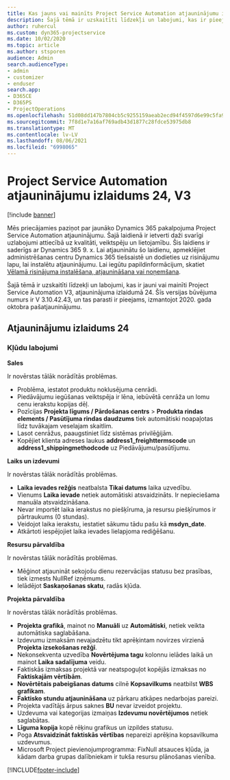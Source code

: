 ```yaml
---
title: Kas jauns vai mainīts Project Service Automation atjauninājumu izlaidumā 24, V3
description: Šajā tēmā ir uzskaitīti līdzekļi un labojumi, kas ir pieejami Project Service Automation atjauninājumu izlaidumā 24, V3.
author: ruhercul
ms.custom: dyn365-projectservice
ms.date: 10/02/2020
ms.topic: article
ms.author: stsporen
audience: Admin
search.audienceType:
- admin
- customizer
- enduser
search.app:
- D365CE
- D365PS
- ProjectOperations
ms.openlocfilehash: 51d08dd147b7804cb5c9255159aeab2ecd94f4597d6e99c5fa92efe1246c44d0
ms.sourcegitcommit: 7f8d1e7a16af769adb43d1877c28fdce53975db8
ms.translationtype: MT
ms.contentlocale: lv-LV
ms.lasthandoff: 08/06/2021
ms.locfileid: "6998065"
---
```

# <a name="project-service-automation-update-release-24-v3"></a>Project Service Automation atjauninājumu izlaidums 24, V3

[!include [banner](../includes/psa-now-project-operations.md)]

Mēs priecājamies paziņot par jaunāko Dynamics 365 pakalpojuma Project Service Automation atjauninājumu. Šajā laidienā ir ietverti daži svarīgi uzlabojumi attiecībā uz kvalitāti, veiktspēju un lietojamību. Šis laidiens ir saderīgs ar Dynamics 365 9. x. Lai atjauninātu šo laidienu, apmeklējiet administrēšanas centru Dynamics 365 tiešsaistē un dodieties uz risinājumu lapu, lai instalētu atjauninājumu. Lai iegūtu papildinformācijum, skatiet [Vēlamā risinājuma instalēšana, atjaunināšana vai noņemšana](/power-platform/admin/install-remove-preferred-solution).

Šajā tēmā ir uzskaitīti līdzekļi un labojumi, kas ir jauni vai mainīti Project Service Automation V3, atjauninājuma izlaidumā 24. Šīs versijas būvējuma numurs ir V 3.10.42.43, un tas parasti ir pieejams, izmantojot 2020. gada oktobra pašatjauninājumu.

## <a name="update-release-24"></a>Atjauninājumu izlaidums 24

### <a name="bug-fixes"></a>Kļūdu labojumi

**Sales**

Ir novērstas tālāk norādītās problēmas.

- Problēma, iestatot produktu noklusējuma cenrādi.
- Piedāvājumu iegūšanas veiktspēja ir lēna, iebūvētā cenrāža un lomu cenu ierakstu kopijas dēļ.
- Pozīcijas **Projekta līgums / Pārdošanas centrs** > **Produkta rindas elements / Pasūtījuma rindas daudzums** tiek automātiski noapaļotas līdz tuvākajam veselajam skaitlim.
- Lasot cenrāžus, paaugstiniet līdz sistēmas privilēģijām.
- Kopējiet klienta adreses laukus **address1_freighttermscode** un **address1_shippingmethodcode** uz Piedāvājumu/pasūtījumu. 


**Laiks un izdevumi**

Ir novērstas tālāk norādītās problēmas.

- **Laika ievades režģis** neatbalsta **Tikai datums** laika uzvedību.
- Vienums **Laika ievade** netiek automātiski atsvaidzināts. Ir nepieciešama manuāla atsvaidzināšana.
- Nevar importēt laika ierakstus no piešķīruma, ja resursu piešķīrumos ir pārtraukums (0 stundas).
- Veidojot laika ierakstu, iestatiet sākumu tādu pašu kā **msdyn_date**.
- Atkārtoti iespējojiet laika ievades lielapjoma rediģēšanu.

**Resursu pārvaldība**

Ir novērstas tālāk norādītās problēmas.

- Mēģinot atjaunināt sekojošu dienu rezervācijas statusu bez prasības, tiek izmests NullRef izņēmums.
- Ielādējot **Saskaņošanas skatu**, radās kļūda.


**Projekta pārvaldība**

Ir novērstas tālāk norādītās problēmas.

- **Projekta grafikā**, mainot no **Manuāli** uz **Automātiski**, netiek veikta automātiska saglabāšana.
- Izdevumu izmaksām nevajadzētu tikt aprēķintam novirzes virzienā **Projekta izsekošanas režģī**.
- Nekonsekventa uzvedība **Novērtējuma tagu** kolonnu ielādes laikā un mainot **Laika sadalījuma** veidu.
- Faktiskās izmaksas projektā var neatspoguļot kopējās izmaksas no **Faktiskajām vērtībām**.
- **Novērtētais pabeigšanas datums** cilnē **Kopsavilkums** neatbilst **WBS grafikam**.
- **Faktisko stundu atjaunināšana** uz pārkaru atkāpes nedarbojas pareizi.
- Projekta vadītājs ārpus saknes **BU** nevar izveidot projektu.
- Uzdevuma vai kategorijas izmaiņas **Izdevumu novērtējumos** netiek saglabātas.
- **Līguma kopija** kopē rēķinu grafikus un izpildes statusu.
- Poga **Atsvaidzināt faktiskās vērtības** nepareizi aprēķina kopsavilkuma uzdevumus.
- Microsoft Project pievienojumprogramma: FixNull atsauces kļūda, ja kādam darba grupas dalībniekam ir tukša resursu plānošanas vienība.



[!INCLUDE[footer-include](../includes/footer-banner.md)]